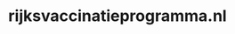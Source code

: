 ---
layout: post
title:  "rijksvaccinatieprogramma.nl"
internal_url:  "/data/rijksvaccinatieprogramma.nl.html"
categories: dutchgov
---